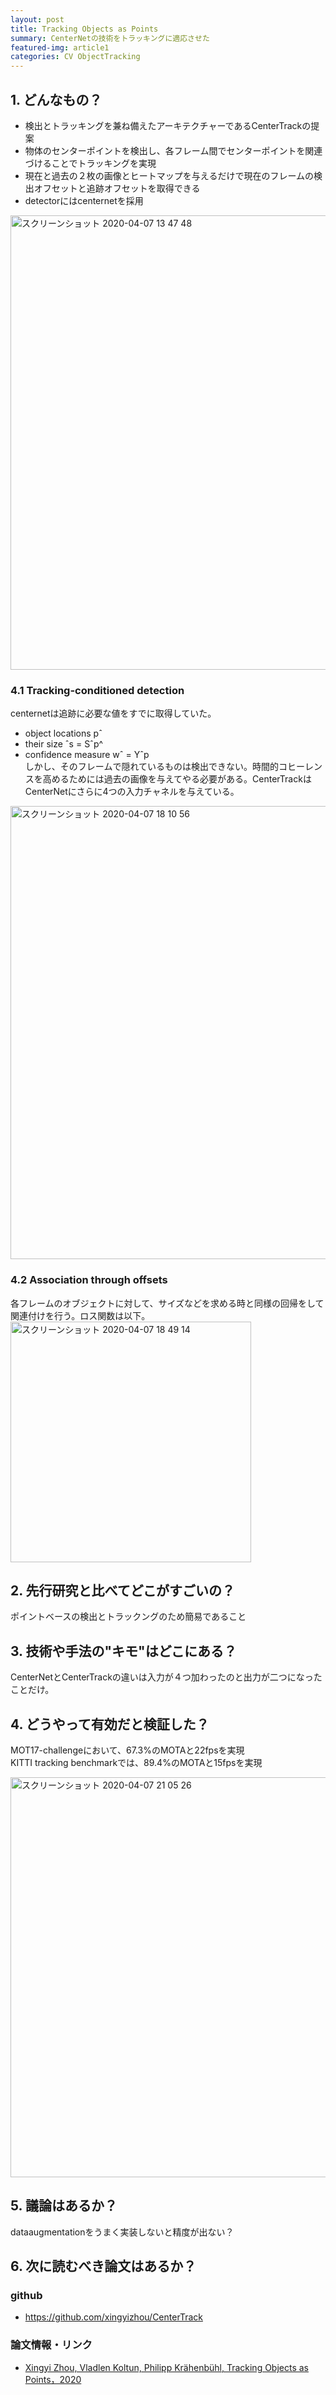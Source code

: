 ```yaml
---
layout: post
title: Tracking Objects as Points
summary: CenterNetの技術をトラッキングに適応させた
featured-img: article1
categories: CV ObjectTracking
---
```


## 1. どんなもの？
- 検出とトラッキングを兼ね備えたアーキテクチャーであるCenterTrackの提案  
- 物体のセンターポイントを検出し、各フレーム間でセンターポイントを関連づけることでトラッキングを実現
- 現在と過去の２枚の画像とヒートマップを与えるだけで現在のフレームの検出オフセットと追跡オフセットを取得できる
- detectorにはcenternetを採用
<img width="727" alt="スクリーンショット 2020-04-07 13 47 48" src="https://user-images.githubusercontent.com/40351074/78631119-67524200-78d6-11ea-9162-3413714eda13.png">


### 4.1  Tracking-conditioned detection
centernetは追跡に必要な値をすでに取得していた。
- object locations pˆ  
- their size ˆs = Sˆp^  
- confidence measure wˆ = Yˆp   
しかし、そのフレームで隠れているものは検出できない。時間的コヒーレンスを高めるためには過去の画像を与えてやる必要がある。CenterTrackはCenterNetにさらに4つの入力チャネルを与えている。
<img width="725" alt="スクリーンショット 2020-04-07 18 10 56" src="https://user-images.githubusercontent.com/40351074/78651385-3d5f4680-78fb-11ea-94e4-ee8c892b927c.png">

### 4.2 Association through offsets
各フレームのオブジェクトに対して、サイズなどを求める時と同様の回帰をして関連付けを行う。ロス関数は以下。
<img width="385" alt="スクリーンショット 2020-04-07 18 49 14" src="https://user-images.githubusercontent.com/40351074/78655200-a39a9800-7900-11ea-86a0-bd094802d446.png">

## 2. 先行研究と比べてどこがすごいの？
ポイントベースの検出とトラックングのため簡易であること

## 3. 技術や手法の"キモ"はどこにある？
CenterNetとCenterTrackの違いは入力が４つ加わったのと出力が二つになったことだけ。

## 4. どうやって有効だと検証した？
MOT17-challengeにおいて、67.3%のMOTAと22fpsを実現  
KITTI tracking benchmarkでは、89.4%のMOTAと15fpsを実現

<img width="640" alt="スクリーンショット 2020-04-07 21 05 26" src="https://user-images.githubusercontent.com/40351074/78667241-8cb17100-7913-11ea-840c-1051ba8982c0.png">

## 5. 議論はあるか？
dataaugmentationをうまく実装しないと精度が出ない？

## 6. 次に読むべき論文はあるか？

### github
* https://github.com/xingyizhou/CenterTrack

### 論文情報・リンク

* [Xingyi Zhou, Vladlen Koltun, Philipp Krähenbühl, Tracking Objects as Points，2020](https://arxiv.org/abs/2004.01177)
